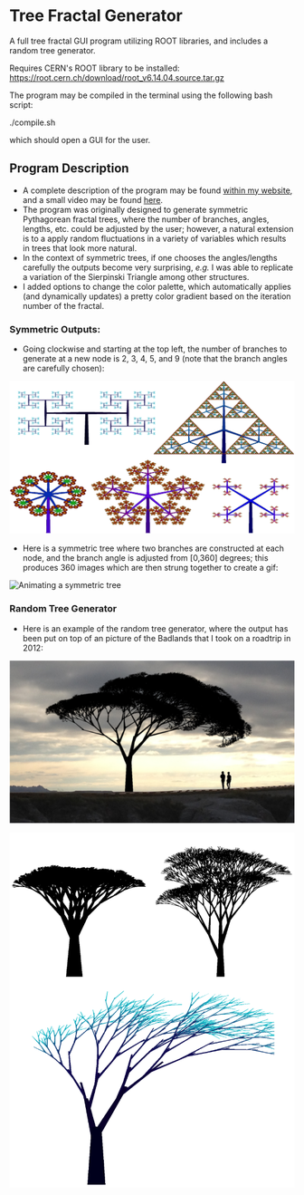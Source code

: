 # Tree Fractal Generator
A full tree fractal GUI program utilizing ROOT libraries,
and includes a random tree generator. 

Requires CERN's ROOT library to be installed:
https://root.cern.ch/download/root_v6.14.04.source.tar.gz

The program may be compiled in the terminal using the following bash script:

./compile.sh

which should open a GUI for the user.

## Program Description
* A complete description of the program may be found <a href="https://freddyox.github.io/blog/tree-fractal-v2/">within my website</a>, and a small video may be found <a href="https://www.youtube.com/watch?v=yIIv5fRgoSY&feature=youtu.be">here</a>. 
* The program was originally designed to generate symmetric Pythagorean fractal trees, where the number of branches, angles, lengths, etc. could be adjusted by the user; however, a natural extension is to a apply random fluctuations in a variety of variables which results in trees that look more natural.
* In the context of symmetric trees, if one chooses the angles/lengths carefully the outputs become very surprising, *e.g.* I was able to replicate a variation of the Sierpinski Triangle among other structures. 
* I added options to change the color palette, which automatically applies (and dynamically updates) a pretty color gradient based on the iteration number of the fractal.

### Symmetric Outputs:
* Going clockwise and starting at the top left, the number of branches to generate at a new node is 2, 3, 4, 5, and 9 (note that the branch angles are carefully chosen):

![Symmetric trees](website_pics/assortment_nsplits_small_white_new.png)

* Here is a symmetric tree where two branches are constructed at each node, and the branch angle is adjusted from [0,360] degrees; this produces 360 images which are then strung together to create a gif:<p></p>

![Animating a symmetric tree](https://github.com/freddyox/freddyox.github.io/blob/master/images/tree_fractal/fractal2.gif)

### Random Tree Generator
* Here is an example of the random tree generator, where the output has been put on top of an picture of the Badlands that I took on a roadtrip in 2012:

![Random Badlands](website_pics/tree_road_trip_tiny.png)

![Random Trees](website_pics/more_trees_white.png)
